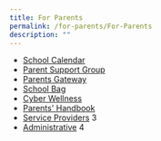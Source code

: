 ```yaml
---
title: For Parents
permalink: /for-parents/For-Parents
description: ""
---
```

*   [School Calendar](/for-parents/School-Calendar)
*   [Parent Support Group](https://www.facebook.com/nvpspsg)
*   [Parents Gateway](https://pg.moe.edu.sg/)
*   [School Bag](https://www.schoolbag.edu.sg/)
*   [Cyber Wellness](https://www.moe.gov.sg/page%20not%20found?item=%2fprogrammes%2fcyber-wellness&user=extranet%5cAnonymous&site=moe-website)
*   [Parents' Handbook](/for-parents/Parents-Handbook)
*   [Service Providers](https://northviewpri.moe.edu.sg/useful-links/for-parents/service-providers) 3
*   [Administrative](https://northviewpri.moe.edu.sg/useful-links/for-parents/administrative) 4